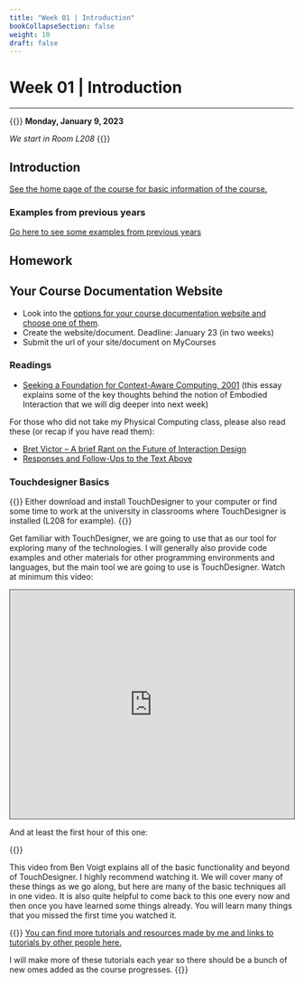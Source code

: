 ```yaml
---
title: "Week 01 | Introduction"
bookCollapseSection: false
weight: 10
draft: false
---
```


# Week 01 | Introduction

---

{{<hint info>}}
**Monday, January 9, 2023**

*We start in Room L208*
{{</hint>}}


## Introduction

[See the home page of the course for basic information of the course.](../)

### Examples from previous years

[Go here to see some examples from previous years](../showcase/)

## Homework

## Your Course Documentation Website

- Look into the [options for your course documentation website and choose one of them](../documentation-website/).
- Create the website/document. Deadline: January 23 (in two weeks)
- Submit the url of your site/document on MyCourses

### Readings

- [Seeking a Foundation for Context-Aware Computing, 2001](https://www.dourish.com/embodied/essay.pdf) (this essay explains some of the key thoughts behind the notion of Embodied Interaction that we will dig deeper into next week)

For those who did not take my Physical Computing class, please also read these (or recap if you have read them):

- [Bret Victor – A brief Rant on the Future of Interaction Design](http://worrydream.com/ABriefRantOnTheFutureOfInteractionDesign/)
- [Responses and Follow-Ups to the Text Above](http://worrydream.com/ABriefRantOnTheFutureOfInteractionDesign/responses.html)

### Touchdesigner Basics

{{<hint info>}}
Either download and install TouchDesigner to your computer or find some time to work at the university in classrooms where TouchDesigner is installed (L208 for example).
{{</hint>}}

Get familiar with TouchDesigner, we are going to use that as our tool for exploring many of the technologies. I will generally also provide code examples and other materials for other programming environments and languages, but the main tool we are going to use is TouchDesigner. Watch at minimum this video:

<iframe src="https://aalto.cloud.panopto.eu/Panopto/Pages/Embed.aspx?id=51dc3ede-cf7d-47e9-ad5e-acdf0126d2e3&amp;autoplay=false&amp;offerviewer=true&amp;showtitle=true&amp;showbrand=false&amp;start=0&amp;interactivity=all" style="border: 1px solid #464646;" allowfullscreen="" allow="autoplay" width="100%" height="405"></iframe>

And at least the first hour of this one:

{{<youtube wmM1lCWtn6o>}}

This video from Ben Voigt explains all of the basic functionality and beyond of TouchDesigner. I highly recommend watching it. We will cover many of these things as we go along, but here are many of the basic techniques all in one video. It is also quite helpful to come back to this one every now and then once you have learned some things already. You will learn many things that you missed the first time you watched it.

{{<hint info>}}
[You can find more tutorials and resources made by me and links to tutorials by other people here.](../../../tutorials/touchdesigner/)

I will make more of these tutorials each year so there should be a bunch of new omes added as the course progresses.
{{</hint>}}